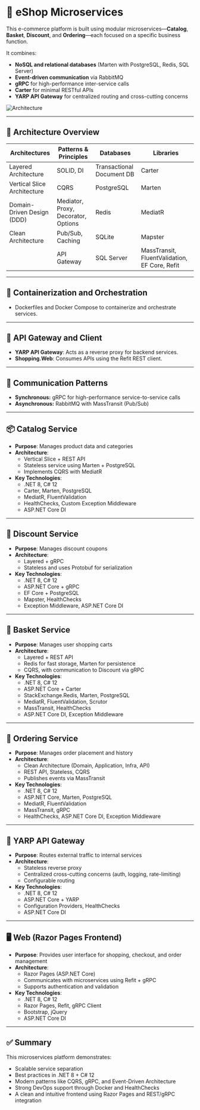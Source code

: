 # 🛒 eShop Microservices

This e-commerce platform is built using modular microservices—**Catalog**, **Basket**, **Discount**, and **Ordering**—each focused on a specific business function.

It combines:
- **NoSQL and relational databases** (Marten with PostgreSQL, Redis, SQL Server)
- **Event-driven communication** via RabbitMQ
- **gRPC** for high-performance inter-service calls
- **Carter** for minimal RESTful APIs
- **YARP API Gateway** for centralized routing and cross-cutting concerns

![Architecture](https://github.com/user-attachments/assets/34ddcaf2-2ca4-4b6e-8834-dceeb0d3988b)

---

## 🧱 Architecture Overview

| **Architectures**            | **Patterns & Principles**                      | **Databases**                 | **Libraries**                            |
|-----------------------------|-----------------------------------------------|-------------------------------|------------------------------------------|
| Layered Architecture        | SOLID, DI                                     | Transactional Document DB     | Carter                                   |
| Vertical Slice Architecture | CQRS                                          | PostgreSQL                    | Marten                                   |
| Domain-Driven Design (DDD)  | Mediator, Proxy, Decorator, Options           | Redis                         | MediatR                                  |
| Clean Architecture          | Pub/Sub, Caching                              | SQLite                        | Mapster                                  |
|                             | API Gateway                                   | SQL Server                    | MassTransit, FluentValidation, EF Core, Refit |

---

## 🐳 Containerization and Orchestration

- Dockerfiles and Docker Compose to containerize and orchestrate services.

---

## 🚪 API Gateway and Client

- **YARP API Gateway**: Acts as a reverse proxy for backend services.
- **Shopping.Web**: Consumes APIs using the Refit REST client.

---

## 🔁 Communication Patterns

- **Synchronous:** gRPC for high-performance service-to-service calls
- **Asynchronous:** RabbitMQ with MassTransit (Pub/Sub)

---

## 📦 Catalog Service

- **Purpose**: Manages product data and categories
- **Architecture**:
  - Vertical Slice + REST API
  - Stateless service using Marten + PostgreSQL
  - Implements CQRS with MediatR
- **Key Technologies**:
  - .NET 8, C# 12
  - Carter, Marten, PostgreSQL
  - MediatR, FluentValidation
  - HealthChecks, Custom Exception Middleware
  - ASP.NET Core DI

---

## 💸 Discount Service

- **Purpose**: Manages discount coupons
- **Architecture**:
  - Layered + gRPC
  - Stateless and uses Protobuf for serialization
- **Key Technologies**:
  - .NET 8, C# 12
  - ASP.NET Core + gRPC
  - EF Core + PostgreSQL
  - Mapster, HealthChecks
  - Exception Middleware, ASP.NET Core DI

---

## 🧺 Basket Service

- **Purpose**: Manages user shopping carts
- **Architecture**:
  - Layered + REST API
  - Redis for fast storage, Marten for persistence
  - CQRS, with communication to Discount via gRPC
- **Key Technologies**:
  - .NET 8, C# 12
  - ASP.NET Core + Carter
  - StackExchange.Redis, Marten, PostgreSQL
  - MediatR, FluentValidation, Scrutor
  - MassTransit, HealthChecks
  - ASP.NET Core DI, Exception Middleware

---

## 📑 Ordering Service

- **Purpose**: Manages order placement and history
- **Architecture**:
  - Clean Architecture (Domain, Application, Infra, API)
  - REST API, Stateless, CQRS
  - Publishes events via MassTransit
- **Key Technologies**:
  - .NET 8, C# 12
  - ASP.NET Core, Marten, PostgreSQL
  - MediatR, FluentValidation
  - MassTransit, gRPC
  - HealthChecks, ASP.NET Core DI, Exception Middleware

---

## 🧭 YARP API Gateway

- **Purpose**: Routes external traffic to internal services
- **Architecture**:
  - Stateless reverse proxy
  - Centralized cross-cutting concerns (auth, logging, rate-limiting)
  - Configurable routing
- **Key Technologies**:
  - .NET 8, C# 12
  - ASP.NET Core + YARP
  - Configuration Providers, HealthChecks
  - ASP.NET Core DI

---

## 🖥️ Web (Razor Pages Frontend)

- **Purpose**: Provides user interface for shopping, checkout, and order management
- **Architecture**:
  - Razor Pages (ASP.NET Core)
  - Communicates with microservices using Refit + gRPC
  - Supports authentication and validation
- **Key Technologies**:
  - .NET 8, C# 12
  - Razor Pages, Refit, gRPC Client
  - Bootstrap, jQuery
  - ASP.NET Core DI

---

## ✅ Summary

This microservices platform demonstrates:
- Scalable service separation
- Best practices in .NET 8 + C# 12
- Modern patterns like CQRS, gRPC, and Event-Driven Architecture
- Strong DevOps support through Docker and HealthChecks
- A clean and intuitive frontend using Razor Pages and REST/gRPC integration
